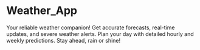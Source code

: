 # Weather_App
 Your reliable weather companion! Get accurate forecasts, real-time updates, and severe weather alerts. Plan your day with detailed hourly and weekly predictions. Stay ahead, rain or shine!
